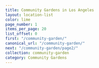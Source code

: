 ```yaml
---
title: Community Gardens in Los Angeles
layout: location-list
color: lime
page_number: 1
items_per_page: 20
list_offset: 0
first: "/community-garden/"
canonical_url: "/community-garden/"
next: "/community-garden/page2/"
collection: community-garden
category: Community Gardens
---
```


